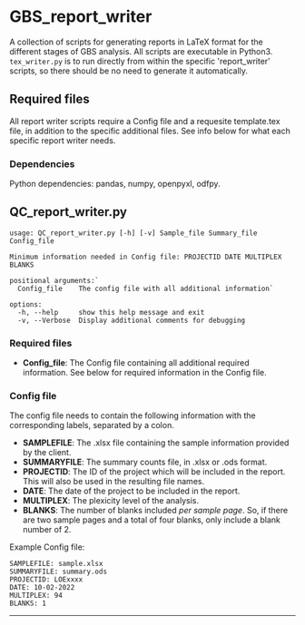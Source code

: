 # GBS_report_writer
A collection of scripts for generating reports in LaTeX format for the different stages of GBS analysis. All scripts are executable in Python3. `tex_writer.py` is to run directly from within the specific 'report_writer' scripts, so there should be no need to generate it automatically. 

## Required files
All report writer scripts require a Config file and a requesite template.tex file, in addition to the specific additional files. See info below for what each specific report writer needs. 

### Dependencies
Python dependencies: pandas, numpy, openpyxl, odfpy. 

## QC_report_writer.py
```
usage: QC_report_writer.py [-h] [-v] Sample_file Summary_file Config_file

Minimum information needed in Config file: PROJECTID DATE MULTIPLEX BLANKS

positional arguments:`
  Config_file    The config file with all additional information`

options:
  -h, --help     show this help message and exit
  -v, --Verbose  Display additional comments for debugging
  ```
  
### Required files
- **Config_file**: 
  The Config file containing all additional required information. See below for required information in the Config file. 

### Config file 
The config file needs to contain the following information with the corresponding labels, separated by a colon. 
- **SAMPLEFILE**: The .xlsx file containing the sample information provided by the client. 
- **SUMMARYFILE**: The summary counts file, in .xlsx or .ods format. 
- **PROJECTID**: The ID of the project which will be included in the report. This will also be used in the resulting file names. 
- **DATE**: The date of the project to be included in the report. 
- **MULTIPLEX**: The plexicity level of the analysis. 
- **BLANKS**: The number of blanks included *per sample page*. So, if there are two sample pages and a total of four blanks, only include a blank number of 2. 

Example Config file: 
```
SAMPLEFILE: sample.xlsx
SUMMARYFILE: summary.ods
PROJECTID: LOExxxx 
DATE: 10-02-2022 
MULTIPLEX: 94 
BLANKS: 1 
```

---
